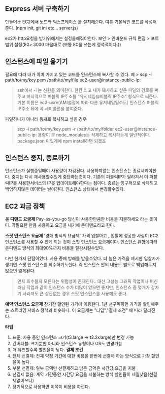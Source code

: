 ## Express 서버  구축하기
만들어둔 EC2에서 노드와 익스프레이스 를 설치해준다.
여튼  기본적인 코드를 작성해준다. (npm init, git ini etc... server.js)

 ec2가 http요청을 받기위해서는 설정을해줘야한다.
 보안 >  인바운드 규칙 편집 > 포트 범위 설정(80> 3000 마음대로 (보통 80을 쓰는게 정석적이다.))
## 인스턴스에 파일 옮기기
필요에 따라 내가 이미 가지고 있는 코드를 인스턴스에 복사할 수 있다.
예 > scp -i path/to/my/key.pem /path/to/my/file ec2-user@instance-public-ip:
> ssh에서 -i  는  신원을 의미한다.
> 한칸 띄고 내가 복사하고 싶은 파일의  경로를 써주고
> 마지막으로 퍼블릭 IP주소를 "유저네임@퍼블릭 IP주소" 형식으로 써준다.
> 기본 이름은  ec2-usre(AMI설정에 따라 다른 유저네임일수도) 인스턴스 퍼블릭IP주소 뒤에 꼭 세미콜론을 붙여준다.

파일하나가 아니라 통쨰로 복사하고 싶을 경우
> scp -i path/to/my/key.pem -r /path/to/my/folder ec2-user@instance-public-ip:
용량이 큰 node_modules는 삭제하고 복사하는게 일반적이다. package.json 이있게에 npm install하면 되겠죠

## 인스턴스 중지, 종료하기
인스턴스가 실행중일때야 사용량이 차감된다. 사용하지않는  인스턴스는 종료시켜야한다.
중지는 다시 재사용할수있게 중단하는것이다.  기존의 퍼블릭IP가 달라져서 이 퍼블릭IP를 사용한서비스의  IP를 업데이트해야한다는  점이다.
종료는  영구적으로 삭제되고  백업하지않은 데이터는 날아간다.
인스턴스 상태에서 변경할수있다.

## EC2 과금 정책
**온 디멘드 요금제**
Pay-as-you-go 당신이 사용한만큼만 비용을 지불하세요 라는 뜻이다.
딱필요한 만큼 사용하고 요금을 내기에 온디멘드라고 한다.

**스팟 인스턴스 요금제**
'경매 방식의  요금제'
가격 입찰하고 , 입찰에  성공한 사람이 EC2인스턴스를 사용할 수 있게 되는 것이 스팟 인스턴스 요금제이다. 인스턴스 유형에따라 온디멘드 방식의 최대90%까지  비용을 절감시킬수있다.

다만 한가지 단점이있다.
사용 중에 방해를  받을수있다. 더 높은 가격을 제시한 입찰자가 생기면 스팟 인스턴스를 회수하기도한다. 즉 인스턴스 안의 내용도 별도로 백업해두지 않으면 잃게된다.
> 언제 회수될지 모른다는  위험성이 존재한다..
> 대신 고성능 그래픽 작업이나 머신러닝 작업과 같이 인스턴스 수가 더많이 있으면 좋지만, 인스턴스 중 몇개가 갑자기 사라져도 큰 상관없는 경우 스팟 인스턴스를 사용해도 좋다.

**예약  인스턴스 요금제**
장기간 할인된 가격에  이용한다. 1년 선구독하면 가격을 할인해주는 스트리밍 서비스 정책과 비슷하다.
이 요금제는 "타입","결제 조건" 에 따라 달라진다.

**타입**
1. 표준:  사용 중인 인스턴스 크기(t3.large -> t3.2xlarge)만  변경 가능
2. 컨버터블: 크기뿐만 아니라 인스턴스 유형이나 OS도 변경가능
3. 더 유연할수록 할인율이 낮다.
**결제 조건**
4. 전체 선결제: 전체 약정 기간에 대한 비용을 한번에 선결제 하는  방식으로 가장 할인율이 높다.
5. 부분 선결제:  일부 금액만 선결제하고 남은  금액은 시간당 요금을 지불
6. 선결제 없음: 계약 기간동안 시간당 요금을 지불하는 방식 할인율이 제일낮음(선결제없이쓰니)
7. 장기적으로  사용하면  이쪽이 비용을 아낀다.
